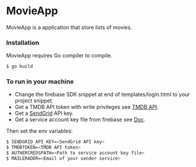 # MovieApp

MovieApp is a application that store lists of movies.



### Installation

MovieApp requires Go compiler to compile.

```sh
$ go build
```
### To run in your machine

- Change the firebase SDK snippet at end of templates/login.html to your project snippet.
- Get a TMDB API token with write privileges see [TMDB API](https://developers.themoviedb.org/4/auth/user-authorization-1).
- Get a [SendGrid](https://sendgrid.com/) API key.
- Get a service account key file from firebase see [Doc](https://firebase.google.com/docs/admin/setup?authuser=0).

Then set the env variables:
```sh
$ SENDGRID_API_KEY=<SendGrid API key>
$ TMDBTOKEN=<TMDB API token>
$ AUTHERCREDSPATH=<Path to service account key file>
$ MAILERADDR=<Email of your sender service>
```
